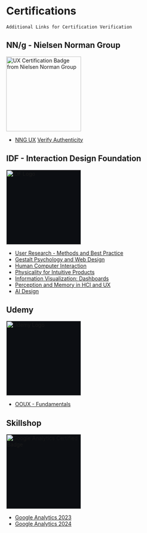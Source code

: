 # Certifications

    Additional Links for Certification Verification

## NN/g - Nielsen Norman Group 
<img src="https://media.nngroup.com/nng-uxc-badge.png" width="200" style="border:none;" alt="UX Certification Badge from Nielsen Norman Group" />

- [NNG UX](https://github.com/midwest-mackey/share/blob/main/Certificates/NNG/NNG-1008666-Mackey.pdf) [Verify Authenticity](https://www.nngroup.com/ux-certification/verify/)

## IDF - Interaction Design Foundation
<img src="https://assets.interaction-design.org/img/ixdf-brand/ixdf-logo-full-inverse.svg?id=676b649bd3f811d02e041ff0597403d2" width="200" style="border:none; background-color:#0C0E12;" alt="IDF Logo" />

- [User Research - Methods and Best Practice](https://www.interaction-design.org/members/caleb-mackey/certificate/course/NQ4bht4TC)
- [Gestalt Psychology and Web Design](https://www.interaction-design.org/caleb-mackey/certificate/course/NKbXC6ZTn)
- [Human Computer Interaction](https://www.interaction-design.org/caleb-mackey/certificate/course/NmrDP4zTr)
- [Physicality for Intuitive Products](https://www.interaction-design.org/caleb-mackey/certificate/course/Nnvj4ZL1M)
- [Information Visualization: Dashboards](https://www.interaction-design.org/caleb-mackey/certificate/course/NlMkT3nWH)
- [Perception and Memory in HCI and UX](https://www.interaction-design.org/members/cmackey/certificate/course/3a2ddea3-727e-4fd6-8474-6836e5de428b)
- [AI Design](https://www.interaction-design.org/members/cmackey/certificate/course/4dd9ccba-843a-4965-a974-524fc2f078ed)

## Udemy 
<img src="https://logos-world.net/wp-content/uploads/2021/11/Udemy-Symbol.png" width="200" style="border:none; background-color:#0C0E12;" alt="Udemy Logo">

- [OOUX - Fundamentals](https://www.udemy.com/certificate/UC-44550e75-10f2-4b53-9738-bb0c69613a72)

## Skillshop
<img src="https://templates.images.credential.net/16722171176440784346699372916351.png" width="200" style="border:none; background-color:#0C0E12;" alt="Google Analytics Certified Badge">

- [Google Analytics 2023](https://skillshop.credential.net/c7f301b5-1a0f-4449-901c-67d6c28f4dc4)
- [Google Analytics 2024](https://skillshop.credential.net/87619e75-b468-4e95-a24c-b2951c5090a2)